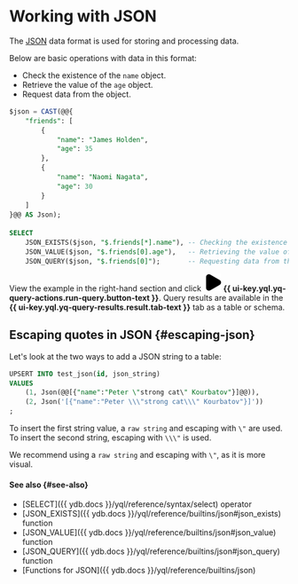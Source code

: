# Working with JSON

The [JSON](https://en.wikipedia.org/wiki/JSON) data format is used for storing and processing data.

Below are basic operations with data in this format:

* Check the existence of the `name` object.
* Retrieve the value of the `age` object.
* Request data from the object.

```sql
$json = CAST(@@{
    "friends": [
        {
            "name": "James Holden",
            "age": 35
        },
        {
            "name": "Naomi Nagata",
            "age": 30
        }
    ]
}@@ AS Json);

SELECT
    JSON_EXISTS($json, "$.friends[*].name"), -- Checking the existence of the `name` object.
    JSON_VALUE($json, "$.friends[0].age"),   -- Retrieving the value of the `age` object.
    JSON_QUERY($json, "$.friends[0]");       -- Requesting data from the object.
```

View the example in the right-hand section and click ![run](../../_assets/console-icons/play-fill.svg) **{{ ui-key.yql.yq-query-actions.run-query.button-text }}**.
Query results are available in the **{{ ui-key.yql.yq-query-results.result.tab-text }}** tab as a table or schema.

## Escaping quotes in JSON {#escaping-json}

Let's look at the two ways to add a JSON string to a table:

```sql
UPSERT INTO test_json(id, json_string)
VALUES
    (1, Json(@@[{"name":"Peter \"strong cat\" Kourbatov"}]@@)),
    (2, Json('[{"name":"Peter \\\"strong cat\\\" Kourbatov"}]'))
;
```

To insert the first string value, a `raw string` and escaping with `\"` are used. To insert the second string, escaping with `\\\"` is used.

We recommend using a `raw string` and escaping with `\"`, as it is more visual.

#### See also {#see-also}

* [SELECT]({{ ydb.docs }}/yql/reference/syntax/select) operator
* [JSON_EXISTS]({{ ydb.docs }}/yql/reference/builtins/json#json_exists) function
* [JSON_VALUE]({{ ydb.docs }}/yql/reference/builtins/json#json_value) function
* [JSON_QUERY]({{ ydb.docs }}/yql/reference/builtins/json#json_query) function
* [Functions for JSON]({{ ydb.docs }}/yql/reference/builtins/json)
